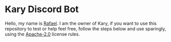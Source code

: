 # Kary Discord Bot

Hello, my name is [Rafael](https://www.github.com/Rafae1CM). I am the owner of Kary, if you want to use this repository to test or help feel free, follow the steps below and use sparingly, using the [Apache-2.0](https://www.apache.org/licenses/LICENSE-2.0) license rules.
